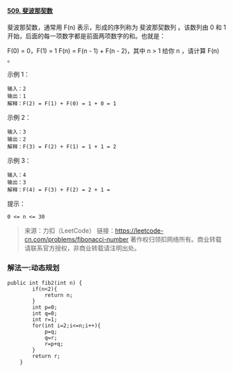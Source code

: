 #### [509. 斐波那契数](https://leetcode-cn.com/problems/fibonacci-number/)

斐波那契数，通常用 F(n) 表示，形成的序列称为 斐波那契数列 。该数列由 0 和 1 开始，后面的每一项数字都是前面两项数字的和。也就是：

F(0) = 0，F(1) = 1
F(n) = F(n - 1) + F(n - 2)，其中 n > 1
给你 n ，请计算 F(n) 。

 

示例 1：

```
输入：2
输出：1
解释：F(2) = F(1) + F(0) = 1 + 0 = 1
```


示例 2：

```
输入：3
输出：2
解释：F(3) = F(2) + F(1) = 1 + 1 = 2
```


示例 3：

```
输入：4
输出：3
解释：F(4) = F(3) + F(2) = 2 + 1 =
```




提示：

```
0 <= n <= 30
```

> 来源：力扣（LeetCode）
> 链接：https://leetcode-cn.com/problems/fibonacci-number
> 著作权归领扣网络所有。商业转载请联系官方授权，非商业转载请注明出处。



### 解法一:动态规划

```mysql
public int fib2(int n) {
        if(n<2){
            return n;
        }
        int p=0;
        int q=0;
        int r=1;
        for(int i=2;i<=n;i++){
            p=q;
            q=r;
            r=p+q;
        }
        return r;
    }
```

